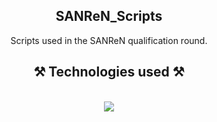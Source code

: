 
<h2 align="center">SANReN_Scripts</h2>
<div align="center">
Scripts used in the SANReN qualification round.
</div>
<h2 align="center">⚒️ Technologies used ⚒️</h2>
<br/>
<div align="center">
    <img src="https://skillicons.dev/icons?i=vscode,python,js,powershell,nodejs,github,bash" />   
</div>

